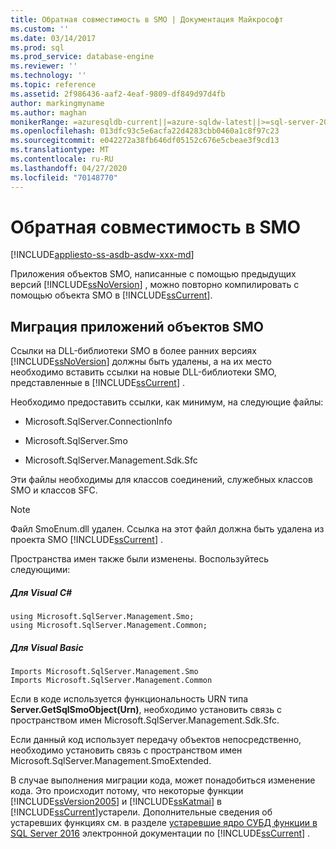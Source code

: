 ```yaml
---
title: Обратная совместимость в SMO | Документация Майкрософт
ms.custom: ''
ms.date: 03/14/2017
ms.prod: sql
ms.prod_service: database-engine
ms.reviewer: ''
ms.technology: ''
ms.topic: reference
ms.assetid: 2f986436-aaf2-4eaf-9809-df849d97d4fb
author: markingmyname
ms.author: maghan
monikerRange: =azuresqldb-current||=azure-sqldw-latest||>=sql-server-2016||=sqlallproducts-allversions||>=sql-server-linux-2017||=azuresqldb-mi-current
ms.openlocfilehash: 013dfc93c5e6acfa22d4283cbb0460a1c8f97c23
ms.sourcegitcommit: e042272a38fb646df05152c676e5cbeae3f9cd13
ms.translationtype: MT
ms.contentlocale: ru-RU
ms.lasthandoff: 04/27/2020
ms.locfileid: "70148770"
---
```

# <a name="backward-compatibility-in-smo"></a>Обратная совместимость в SMO
[!INCLUDE[appliesto-ss-asdb-asdw-xxx-md](../../includes/appliesto-ss-asdb-asdw-xxx-md.md)]

  Приложения объектов SMO, написанные с помощью предыдущих версий [!INCLUDE[ssNoVersion](../../includes/ssnoversion-md.md)] , можно повторно компилировать с помощью объекта SMO в [!INCLUDE[ssCurrent](../../includes/sscurrent-md.md)].  
  
## <a name="migrating-smo-applications"></a>Миграция приложений объектов SMO  
 Ссылки на DLL-библиотеки SMO в более ранних версиях [!INCLUDE[ssNoVersion](../../includes/ssnoversion-md.md)] должны быть удалены, а на их место необходимо вставить ссылки на новые DLL-библиотеки SMO, представленные в [!INCLUDE[ssCurrent](../../includes/sscurrent-md.md)] .  
  
 Необходимо предоставить ссылки, как минимум, на следующие файлы:  
  
-   Microsoft.SqlServer.ConnectionInfo  
  
-   Microsoft.SqlServer.Smo  
  
-   Microsoft.SqlServer.Management.Sdk.Sfc  
  
 Эти файлы необходимы для классов соединений, служебных классов SMO и классов SFC.  
  
> [!NOTE]  
>  Файл SmoEnum.dll удален. Ссылка на этот файл должна быть удалена из проекта SMO [!INCLUDE[ssCurrent](../../includes/sscurrent-md.md)] .  
  
 Пространства имен также были изменены. Воспользуйтесь следующими:  
  
##### <a name="for-visual-c"></a>Для Visual C#  
  
```  
using Microsoft.SqlServer.Management.Smo;  
using Microsoft.SqlServer.Management.Common;  
```  
  
##### <a name="for-visual-basic"></a>Для Visual Basic  
  
```  
Imports Microsoft.SqlServer.Management.Smo  
Imports Microsoft.SqlServer.Management.Common  
```  
  
 Если в коде используется функциональность URN типа **Server.GetSqlSmoObject(Urn)**, необходимо установить связь с пространством имен Microsoft.SqlServer.Management.Sdk.Sfc.  
  
 Если данный код использует передачу объектов непосредственно, необходимо установить связь с пространством имен Microsoft.SqlServer.Management.SmoExtended.  
  
 В случае выполнения миграции кода, может понадобиться изменение кода. Это происходит потому, что некоторые функции [!INCLUDE[ssVersion2005](../../includes/ssversion2005-md.md)] и [!INCLUDE[ssKatmai](../../includes/sskatmai-md.md)] в [!INCLUDE[ssCurrent](../../includes/sscurrent-md.md)]устарели. Дополнительные сведения об устаревших функциях см. в разделе [устаревшие ядро СУБД функции в SQL Server 2016](../../database-engine/deprecated-database-engine-features-in-sql-server-2016.md) электронной документации по [!INCLUDE[ssCurrent](../../includes/sscurrent-md.md)] .  
  
  
